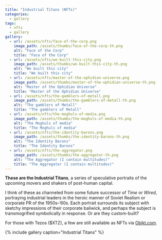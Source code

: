 ```yaml
---
title: "Industrial Titans (NFTs)"
categories:
  - gallery
tags:
  - nfts 
  - gallery
gallery:
  - url: /assets/nfts/face-of-the-corp.png
    image_path: /assets/thumbs/face-of-the-corp-th.png
    alt: "Face of the Corp"
    title: "Face of the Corp"
  - url: /assets/nfts/we-built-this-city.png
    image_path: /assets/thumbs/we-built-this-city-th.png
    alt: "We built this city"
    title: "We built this city"
  - url: /assets/nfts/master-of-the-ophidian-universe.png
    image_path: /assets/thumbs/master-of-the-ophidian-universe-th.png
    alt: "Master of the Ophidian Universe"
    title: "Master of the Ophidian Universe"
  - url: /assets/nfts/the-gamblers-of-metall.png
    image_path: /assets/thumbs/the-gamblers-of-metall-th.png
    alt: "The gamblers of Metall"
    title: "The gamblers of Metall"
  - url: /assets/nfts/the-moghuls-of-media.png
    image_path: /assets/thumbs/the-moghuls-of-media-th.png
    alt: "The Moghuls of media"
    title: "The Moghuls of media"
  - url: /assets/nfts/the-identity-barons.png
    image_path: /assets/thumbs/the-identity-barons-th.png
    alt: "The Identity Barons"
    title: "The Identity Barons"
  - url: /assets/nfts/the-aggregator.png
    image_path: /assets/thumbs/the-aggregator-th.png
    alt: "The Aggregator (I contain multitudes)"
    title: "The Aggregator (I contain multitudes)"
---
```


**These are the Industrial Titans**, a series of speculative portraits of the upcoming movers and shakers of post-human capital. 

I think of these as channeled from some future successor of *Time* or *Wired*, portraying industrial leaders in the heroic manner of Soviet Realism or corporate PR of the 1950s–’60s. Each portrait surrounds its subject with sketchy impressions of their corporate baliwick, and perhaps the subject is transmogrified symbolically in response. Or are they custom-built?

For those with Tezos ($XTZ), a few are still available as NFTs via [Objkt.com](https://objkt.com/explore/tokens/1?faContracts=KT19dQqccT6qKcbDtqpfXJgg9DpwkwJam52c).

{% include gallery caption="Industrial Titans" %}